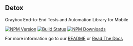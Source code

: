## Detox

Graybox End-to-End Tests and Automation Library for Mobile

[![NPM Version](https://img.shields.io/npm/v/detox.svg?style=flat)](https://www.npmjs.com/package/detox)
[![Build Status](https://img.shields.io/jenkins/s/http/jenkins-oss.wixpress.com:8080/job/multi-detox-master.svg)](https://jenkins-oss.wixpress.com/job/multi-detox-master/)
[![NPM Downloads](https://img.shields.io/npm/dm/detox.svg?style=flat)](https://www.npmjs.com/package/detox)

For more information go to our [README](https://github.com/wix/detox/blob/master/README.md) or [Read The Docs](https://github.com/wix/detox/tree/master/docs)
